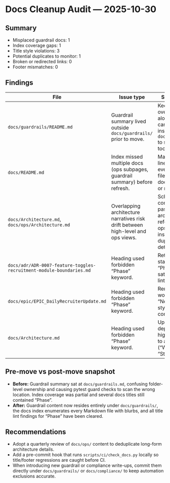 # Docs Cleanup Audit — 2025-10-30

## Summary
- Misplaced guardrail docs: 1
- Index coverage gaps: 1
- Title style violations: 3
- Potential duplicates to monitor: 1
- Broken or redirected links: 0
- Footer mismatches: 0

## Findings
| File | Issue type | Suggested fix |
| --- | --- | --- |
| `docs/guardrails/README.md` | Guardrail summary lived outside `docs/guardrails/` prior to move. | Keep guardrail overviews alongside canonical specs inside `docs/guardrails/` to simplify tooling filters. |
| `docs/README.md` | Index missed multiple docs (ops subpages, guardrail summary) before refresh. | Maintain one-line entries for every Markdown file whenever docs are added or relocated. |
| `docs/Architecture.md`, `docs/ops/Architecture.md` | Overlapping architecture narratives risk drift between high-level and ops views. | Schedule a consolidation pass so root architecture doc references the ops deep-dive instead of duplicating details. |
| `docs/adr/ADR-0007-feature-toggles-recruitment-module-boundaries.md` | Heading used forbidden “Phase” keyword. | Retitle rollout stages without “Phase” to satisfy guardrail linting. |
| `docs/epic/EPIC_DailyRecruiterUpdate.md` | Heading used forbidden “Phase” keyword. | Rename future-work section to “Next Steps” style for consistency. |
| `docs/Architecture.md` | Heading used forbidden “Phase” keyword. | Update dependency highlight heading to a neutral label (“Wave”, “Stage”, etc.). |

## Pre-move vs post-move snapshot
- **Before:** Guardrail summary sat at `docs/guardrails.md`, confusing folder-level ownership and causing pytest guard checks to scan the wrong location. Index coverage was partial and several docs titles still contained “Phase”.
- **After:** Guardrail content now resides entirely under `docs/guardrails/`, the docs index enumerates every Markdown file with blurbs, and all title lint findings for “Phase” have been cleared.

## Recommendations
- Adopt a quarterly review of `docs/ops/` content to deduplicate long-form architecture details.
- Add a pre-commit hook that runs `scripts/ci/check_docs.py` locally so title/footer regressions are caught before CI.
- When introducing new guardrail or compliance write-ups, commit them directly under `docs/guardrails/` or `docs/compliance/` to keep automation exclusions accurate.
